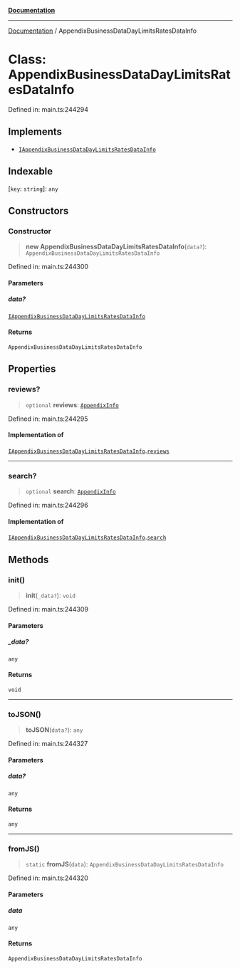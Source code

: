 [**Documentation**](../README.md)

***

[Documentation](../README.md) / AppendixBusinessDataDayLimitsRatesDataInfo

# Class: AppendixBusinessDataDayLimitsRatesDataInfo

Defined in: main.ts:244294

## Implements

- [`IAppendixBusinessDataDayLimitsRatesDataInfo`](../interfaces/IAppendixBusinessDataDayLimitsRatesDataInfo.md)

## Indexable

\[`key`: `string`\]: `any`

## Constructors

### Constructor

> **new AppendixBusinessDataDayLimitsRatesDataInfo**(`data?`): `AppendixBusinessDataDayLimitsRatesDataInfo`

Defined in: main.ts:244300

#### Parameters

##### data?

[`IAppendixBusinessDataDayLimitsRatesDataInfo`](../interfaces/IAppendixBusinessDataDayLimitsRatesDataInfo.md)

#### Returns

`AppendixBusinessDataDayLimitsRatesDataInfo`

## Properties

### reviews?

> `optional` **reviews**: [`AppendixInfo`](AppendixInfo.md)

Defined in: main.ts:244295

#### Implementation of

[`IAppendixBusinessDataDayLimitsRatesDataInfo`](../interfaces/IAppendixBusinessDataDayLimitsRatesDataInfo.md).[`reviews`](../interfaces/IAppendixBusinessDataDayLimitsRatesDataInfo.md#reviews)

***

### search?

> `optional` **search**: [`AppendixInfo`](AppendixInfo.md)

Defined in: main.ts:244296

#### Implementation of

[`IAppendixBusinessDataDayLimitsRatesDataInfo`](../interfaces/IAppendixBusinessDataDayLimitsRatesDataInfo.md).[`search`](../interfaces/IAppendixBusinessDataDayLimitsRatesDataInfo.md#search)

## Methods

### init()

> **init**(`_data?`): `void`

Defined in: main.ts:244309

#### Parameters

##### \_data?

`any`

#### Returns

`void`

***

### toJSON()

> **toJSON**(`data?`): `any`

Defined in: main.ts:244327

#### Parameters

##### data?

`any`

#### Returns

`any`

***

### fromJS()

> `static` **fromJS**(`data`): `AppendixBusinessDataDayLimitsRatesDataInfo`

Defined in: main.ts:244320

#### Parameters

##### data

`any`

#### Returns

`AppendixBusinessDataDayLimitsRatesDataInfo`
